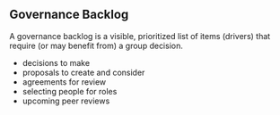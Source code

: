 ## Governance Backlog

A governance backlog is a visible, prioritized list of items (drivers) that require (or may benefit from) a group decision.

* decisions to make
* proposals to create and consider
* agreements for review
* selecting people for roles
* upcoming peer reviews

